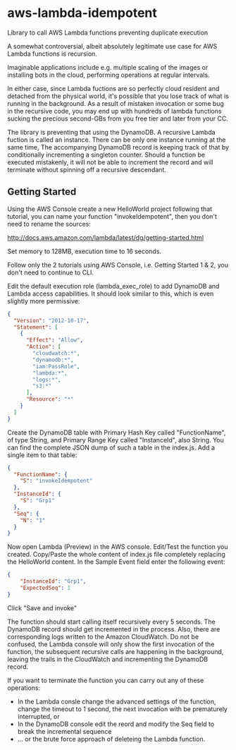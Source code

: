 aws-lambda-idempotent
=====================

Library to call AWS Lambda functions preventing duplicate execution

A somewhat controversial, albeit absolutely legitimate use case for AWS Lambda functions is recursion.

Imaginable applications include e.g. multiple scaling of the images or installing bots in the cloud, performing operations at regular intervals.

In either case, since Lambda fuctions are so perfectly cloud resident and detached from the physical world, it's possible that you lose track of what is running in the background. As a result of mistaken invocation or some bug in the recursive code, you may end up with hundreds of lambda functions sucking the precious second-GBs from you free tier and later from your CC.

The library is preventing that using the DynamoDB. A recursive Lambda fuction is called an instance. There can be only one instance running at the same time, The accompanying DynamoDB record is keeping track of that by conditionally incrementing a singleton counter. Should a function be executed mistakenly, it will not be able to increment the record and will terminate without spinning off a recursive descendant.

Getting Started
---------------

Using the AWS Console create a new HelloWorld project following that tutorial, you can name your function "invokeIdempotent", then you don't need to rename the sources:

http://docs.aws.amazon.com/lambda/latest/dg/getting-started.html

Set memory to 128MB, execution time to 16 seconds.

Follow only the 2 tutorials using AWS Console, i.e. Getting Started 1 & 2, you don't need to continue to CLI.

Edit the default execution role (lambda_exec_role) to add DynamoDB and Lambda access capabilities. It should look similar to this, which is even slightly more permissive:

```json
{
  "Version": "2012-10-17",
  "Statement": [
    {
      "Effect": "Allow",
      "Action": [
        "cloudwatch:*",
        "dynamodb:*",
        "iam:PassRole",
        "lambda:*",
        "logs:*",
        "s3:*"
      ],
      "Resource": "*"
    }
  ]
}
```

Create the DynamoDB table with Primary Hash Key called "FunctionName", of type String, and Primary Range Key called "InstanceId", also String. You can find the complete JSON dump of such a table in the index.js. Add a single item to that table:

```json
{
  "FunctionName": {
    "S": "invokeIdempotent"
  },
  "InstanceId": {
    "S": "Grp1"
  },
  "Seq": {
    "N": "1"
  }
}
```

Now open Lambda (Preview) in the AWS console. Edit/Test the function you created. Copy/Paste the whole content of index.js file completely replacing the HelloWorld content. In the Sample Event field enter the following event:

```json
{
    "InstanceId": "Grp1",
    "ExpectedSeq": 1
}
```
Click "Save and invoke"

The function should start calling itself recursively every 5 seconds. The DynamoDB record should get incremented in the process. Also, there are corresponding logs written to the Amazon CloudWatch. Do not be confused, the Lambda console will only show the first invocation of the function, the subsequent recursive calls are happening in the background, leaving the trails in the CloudWatch and incrementing the DynamoDB record.

If you want to terminate the function you can carry out any of these operations:

<ul>
  <li>In the Lambda consle change the advanced settings of the function, change the timeout to 1 second, the next invocation with be prematurely interrupted, or</li>
  <li>In the DynamoDB console edit the reord and modify the Seq field to break the incremental sequence</li>
  <li>... or the brute force approach of deleteing the Lambda function.</li>
</ul>

